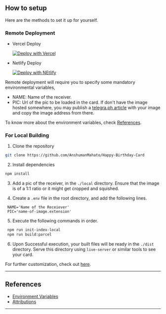 

## How to setup

Here are the methods to set it up for yourself.

### Remote Deployment

- Vercel Deploy

   [![Deploy with Vercel](https://vercel.com/button)](https://vercel.com/new/clone?repository-url=https%3A%2F%2Fgithub.com%2FAnshumanMahato%2FHappy-Birthday-Card&env=NAME,PIC&envDescription=NAME%20-%3E%20Name%20of%20the%20Receiver%20%7C%20PIC%20-%3E%20web%20url%20of%20a%20picture%20of%20the%20receiver&envLink=https%3A%2F%2Fgithub.com%2FAnshumanMahato%2FHappy-Birthday-Card%2Fblob%2Fmain%2Fdocs%2Fvariables.md&project-name=happy-birthday-card&repo-name=happy-birthday-card&demo-title=Happy%20Birthday%20Card&demo-description=This%20is%20a%20web%20based%20interactive%20birthday%20card.&demo-url=https%3A%2F%2Fhappy-birthday-card.vercel.app%2F&demo-image=https%3A%2F%2Ftelegra.ph%2Ffile%2Fac886529ccc3843552f81.png)

- Netlify Deploy

   [![Deploy with NEtlify](https://www.netlify.com/img/deploy/button.svg)](https://app.netlify.com/start/deploy?repository=https://github.com/AnshumanMahato/Happy-Birthday-Card)

Remote deployment will require you to specify some mandatory environmental variables,

- NAME: Name of the receiver.
- PIC: Url of the pic to be loaded in the card. If don't have the image hosted somewhere, you may publish a [telegra.ph article](https://telegra.ph) with your image and copy the image address from there.

To know more about the environment variables, check [References](#references).

### For Local Building

1. Clone the repository

```sh
git clone https://github.com/AnshumanMahato/Happy-Birthday-Card

```

2. Install dependencies

```sh
npm install

```

3. Add a pic of the receiver, in the `./local` directory. Ensure that the image is of a 1:1 ratio or it might get cropped and squished.

4. Create a `.env` file in the root directory, and add the following lines.

```env
 NAME='Name of the Receiever'
 PIC='name-of-image.extension'

```

5. Execute the following commands in order.

```sh
 npm run init-index-local
 npm run build:parcel

```

6. Upon Successful execution, your built files will be ready in the `./dist` directory. Serve this directory using `live-server` or similar tools to see your card.

For further customization, check out [here](./docs/customizations.md).

---

## References

- [Environment Variables](./docs/variables.md)
- [Attributions](./docs/attributions.md)

---
